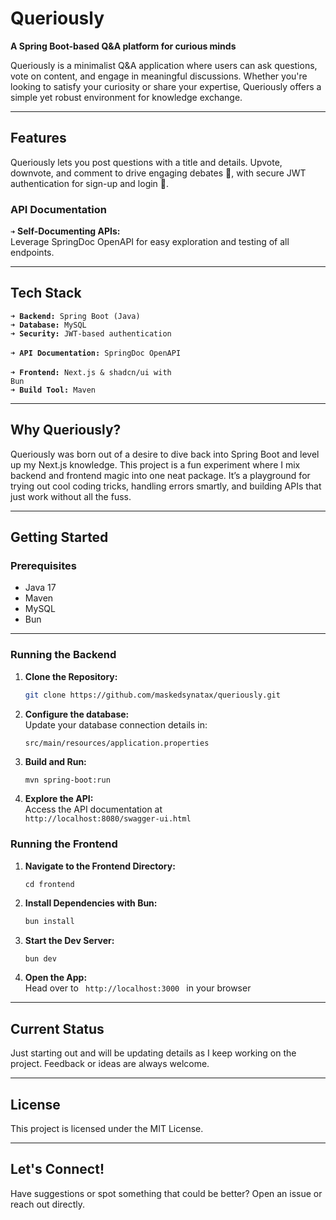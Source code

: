 # Queriously

**A Spring Boot-based Q&A platform for curious minds**

Queriously is a minimalist Q&A application where users can ask questions, vote on content, and engage in meaningful discussions. Whether you're looking to satisfy your curiosity or share your expertise, Queriously offers a simple yet robust environment for knowledge exchange.

---

## Features

Queriously lets you post questions with a title and details. Upvote, downvote, and comment to drive engaging debates 💬, with secure JWT authentication for sign-up and login 🚀.

### API Documentation
<code>➜</code> **Self-Documenting APIs:**  
  Leverage SpringDoc OpenAPI for easy exploration and testing of all endpoints.

---

## Tech Stack

<code>➜ **Backend:** Spring Boot (Java) </code>  
<code>➜ **Database:** MySQL </code>     
<code>➜ **Security:** JWT-based authentication </code>    
<code>➜ **API Documentation:** SpringDoc OpenAPI </code>    
<code>➜ **Frontend:** Next.js & shadcn/ui with Bun</code>    
<code>➜ **Build Tool:** Maven </code>  

---

## Why Queriously?

Queriously was born out of a desire to dive back into Spring Boot and level up my Next.js knowledge. This project is a fun experiment where I mix backend and frontend magic into one neat package. It’s a playground for trying out cool coding tricks, handling errors smartly, and building APIs that just work without all the fuss.

---

## Getting Started

### Prerequisites
- Java 17
- Maven
- MySQL
- Bun

---

### Running the Backend
1. **Clone the Repository:**
   ```bash
   git clone https://github.com/maskedsynatax/queriously.git
   ```
2. **Configure the database:**  
   Update your database connection details in:
   ```
   src/main/resources/application.properties
   ```
3. **Build and Run:**  
   ```bash
   mvn spring-boot:run
   ```
4. **Explore the API:**  
   Access the API documentation at <code> http://localhost:8080/swagger-ui.html </code>

### Running the Frontend
1. **Navigate to the Frontend Directory:**  
    ```
    cd frontend
    ```
2. **Install Dependencies with Bun:** 
   ```bash
   bun install
   ```
3. **Start the Dev Server:**
   ```bash
   bun dev
   ```
4. **Open the App:**  
   Head over to <code> http://localhost:3000 </code> in your browser


---

## Current Status

Just starting out and will be updating details as I keep working on the project. Feedback or ideas are always welcome.

---

## License
This project is licensed under the MIT License.

---

## Let's Connect!
Have suggestions or spot something that could be better? Open an issue or reach out directly.
